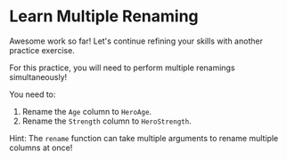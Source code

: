 # Learn Multiple Renaming

Awesome work so far! Let's continue refining your skills with another practice exercise.

For this practice, you will need to perform multiple renamings simultaneously!

You need to:

1. Rename the `Age` column to `HeroAge`.
2. Rename the `Strength` column to `HeroStrength`.

Hint: The `rename` function can take multiple arguments to rename multiple columns at once!